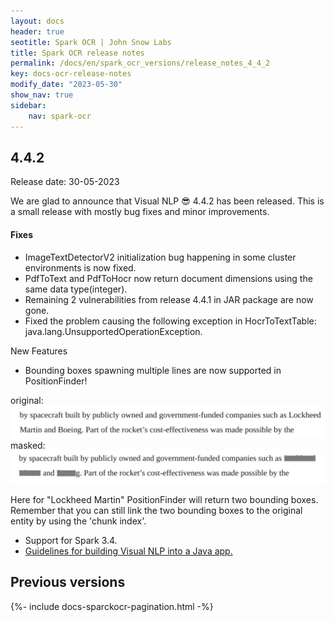 ```yaml
---
layout: docs
header: true
seotitle: Spark OCR | John Snow Labs
title: Spark OCR release notes
permalink: /docs/en/spark_ocr_versions/release_notes_4_4_2
key: docs-ocr-release-notes
modify_date: "2023-05-30"
show_nav: true
sidebar:
    nav: spark-ocr
---
```


<div class="h3-box" markdown="1">

## 4.4.2

Release date: 30-05-2023

We are glad to announce that Visual NLP 😎 4.4.2 has been released. This is a small release with mostly bug fixes and minor improvements.

#### Fixes
* ImageTextDetectorV2 initialization bug happening in some cluster environments is now fixed.
* PdfToText and PdfToHocr now return document dimensions using the same data type(integer).
* Remaining 2 vulnerabilities from release 4.4.1 in JAR package are now gone. 
* Fixed the problem causing the following exception in HocrToTextTable:  java.lang.UnsupportedOperationException.

New Features
+ Bounding boxes spawning multiple lines are now supported in PositionFinder!

original:
![image](/assets/images/ocr/position_finder_1.png)
masked:
![image](/assets/images/ocr/position_finder_2.png)

Here for "Lockheed Martin" PositionFinder will return two bounding boxes. Remember that you can still link the two bounding boxes to the original entity by using the 'chunk index'.

* Support for Spark 3.4.
* [Guidelines for building Visual NLP into a Java app.](https://github.com/JohnSnowLabs/spark-ocr-workshop/blob/master/java/build_env_setup.md)

</div><div class="prev_ver h3-box" markdown="1">

## Previous versions

</div>

{%- include docs-sparckocr-pagination.html -%}

